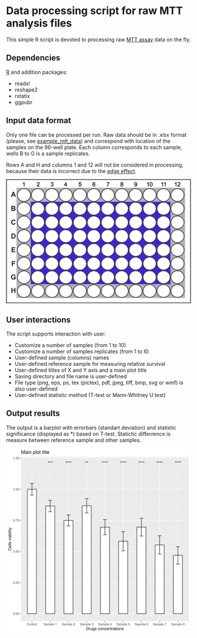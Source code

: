 # Data processing script for raw MTT analysis files

This simple R script is devoted to processing raw [MTT assay](https://en.wikipedia.org/wiki/MTT_assay) data on the fly.

## Dependencies

[R](https://www.r-project.org/) and addition packages:

  * readxl
  * reshape2
  * rstatix
  * ggpubr

## Input data format

Only one file can be processed per run. Raw data should be in .xlsx format (please, see [example_mtt_data](example_mtt_data.xls)) and correspond with location of the samples on the 96-well plate. Each column corresponds to each sample, wells B to G is a sample replicates. 

Rows A and H and columns 1 and 12 will not be considered in processing, because their data is incorrect due to the [edge effect](https://www.researchgate.net/publication/341902684_Evaluation_of_plate_edge_effects_in_in-vitro_cell_based_assay).

![](96_well_plate.jpg)

## User interactions

The script supports interaction with user:

  * Customize a number of samples (from 1 to 10)
  * Customize a number of samples replicates (from 1 to 6)
  * User-defined sample (columns) names
  * User-defined reference sample for measuring relative survival
  * User-defined titles of X and Y axis and a main plot title
  * Saving directory and file name is user-defined
  * File type (png, eps, ps, tex (pictex), pdf, jpeg, tiff, bmp, svg or wmf) is also user-defined
  * User-defined statistic method (T-test or Mann-Whitney U test)

## Output results
The output is a barplot with errorbars (standart deviation) and statistic significance (displayed as \*) based on T-test. Statictic differrence is measure between reference sample and other samples.

![](plot)
